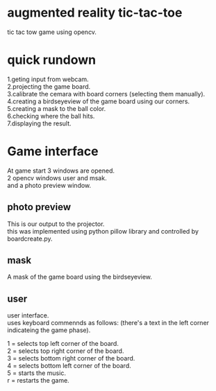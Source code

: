 # augmented reality tic-tac-toe

tic tac tow game using opencv.

# quick rundown
1.geting input from webcam.   
2.projecting the game board.    
3.calibrate the cemara with board corners (selecting them manually).  
4.creating a birdseyeview of the game board using our corners.  
5.creating a mask to the ball color.  
6.checking where the ball hits.   
7.displaying the result.  



# Game interface 

At game start 3 windows are opened.    
2 opencv windows user and msak.    
and a photo preview window.    

## photo preview 
This is our output to the projector.   
this was implemented using python pillow library and controlled by boardcreate.py.  

## mask
A mask of the game board using the birdseyeview.  

## user 
user interface.  
uses keyboard commennds as follows: (there's a text in the left corner indicateing the game phase). 

1 = selects top left corner of the board.  
2 = selects top right corner of the board.  
3 = selects bottom right corner of the board.  
4 = selects bottom left corner of the board.  
5 = starts the music.  
r = restarts the game.   
